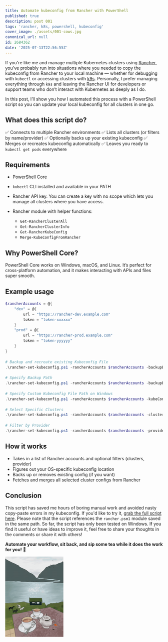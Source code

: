 ```yaml
---
title: Automate kubeconfig from Rancher with PowerShell
published: true
description: post 001
tags: 'rancher, k8s, powershell, kubeconfig'
cover_image: ./assets/001-cows.jpg
canonical_url: null
id: 2684362
date: '2025-07-13T22:56:55Z'
---
```


<!-- 001-cows.jpg   https://pixabay.com/photos/nature-pasture-livestock-cattle-5625841/ -->

If you're like me and manage multiple Kubernetes clusters using [Rancher](https://www.rancher.com/), you've probably run into situations where you needed to copy the kubeconfig from Rancher to your local machine — whether for debugging with `kubectl` or accessing clusters with [k9s](https://k9scli.io/). Personally, I prefer managing everything through `k9s` and leaving the Rancher UI for developers or support teams who don’t interact with Kubernetes as deeply as I do.

In this post, I’ll show you how I automated this process with a PowerShell script so you can update your local kubeconfig for all clusters in one go.

## What does this script do?

✅ Connects to multiple Rancher environments
✅ Lists all clusters (or filters by name/provider)
✅ Optionally backs up your existing kubeconfig
✅ Merges or recreates kubeconfig automatically
✅ Leaves you ready to `kubectl get pods` everywhere

## Requirements

* PowerShell Core
* `kubectl` CLI installed and available in your PATH
* Rancher API key. You can create a key with no scope which lets you manage all clusters where you have access.
* Rancher module with helper functions:

  * `Get-RancherClusterAll`
  * `Get-RancherClusterInfo`
  * `Get-RancherKubeConfig`
  * `Merge-KubeConfigFromRancher`

## Why PowerShell Core?

PowerShell Core works on Windows, macOS, and Linux. It’s perfect for cross-platform automation, and it makes interacting with APIs and files super smooth.

## Example usage

```powershell
$rancherAccounts = @{
    "dev" = @{
        url = "https://rancher-dev.example.com"
        token = "token-xxxxxx"
    }
    "prod" = @{
        url = "https://rancher-prod.example.com"
        token = "token-yyyyyy"
    }
}

# Backup and recreate existing Kubeconfig File
.\rancher-set-kubeconfig.ps1 -rancherAccounts $rancherAccounts -backupExisting -recreateConfig

# Specify Backup Path
.\rancher-set-kubeconfig.ps1 -rancherAccounts $rancherAccounts -backupExisting -backupPath "C:\Backups\KubeconfigBackups"

# Specify Custom Kubeconfig File Path on Windows
.\rancher-set-kubeconfig.ps1 -rancherAccounts $rancherAccounts -kubeConfigFilePath "C:\Users\<user>\.kube\custom-config"

# Select Specific Clusters
.\rancher-set-kubeconfig.ps1 -rancherAccounts $rancherAccounts -clusters @("cluster1", "cluster2", "cluster3")

# Filter by Provider
.\rancher-set-kubeconfig.ps1 -rancherAccounts $rancherAccounts -provider "aks"
```

## How it works

* Takes in a list of Rancher accounts and optional filters (clusters, provider)
* Figures out your OS-specific kubeconfig location
* Backs up or removes existing config (if you want)
* Fetches and merges all selected cluster configs from Rancher

## Conclusion

This script has saved me hours of boring manual work and avoided nasty copy-paste errors in my kubeconfig.
If you'd like to try it, [grab the full script here](https://github.com/Benly-walter/dev.to/blob/main/scripts/powershell/rancher-set-kubeconfig.ps1). Please note that the script references the `rancher.psm1` module saved in the same path.
So far, the script has only been tested on Windows. If you find it useful or have ideas to improve it, feel free to share your thoughts in the comments or share it with others!

**Automate your workflow, sit back, and sip some tea while it does the work for you!** 🎉

![Sip some tea](./assets/001-tea.gif)
